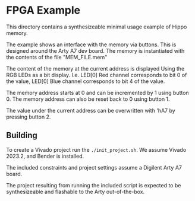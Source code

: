 # FPGA Example

This directory contains a synthesizeable minimal usage example of Hippo memory.  

The example shows an interface with the memory via buttons.
This is designed around the Arty A7 dev board.
The memory is instantiated with the contents of the file "MEM_FILE.mem"

The content of the memory at the current address is displayed
Using the RGB LEDs as a bit display. I.e. LED[0] Red channel corresponds
to bit 0 of the value, LED[0] Blue channel corresponds to bit 4 of the
value.

The memory address starts at 0 and can be incremented by 1 using button
0. The memory address can also be reset back to 0 using button 1.

The value under the current address can be overwritten with 'hA7
by pressing button 2.

## Building

To create a Vivado project run the `./init_project.sh`. We assume Vivado 2023.2, and Bender is installed.

The included constraints and project settings assume a Digilent Arty A7 board.

The project resulting from running the included script is expected to be synthesizeable and
flashable to the Arty out-of-the-box.
